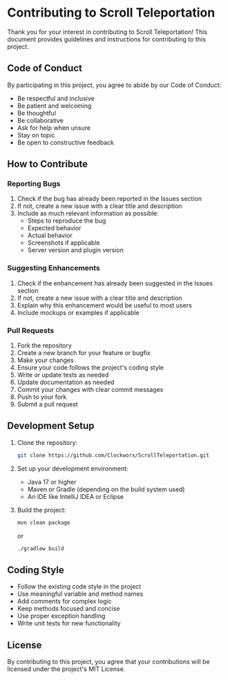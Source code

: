# Contributing to Scroll Teleportation

Thank you for your interest in contributing to Scroll Teleportation! This document provides guidelines and instructions for contributing to this project.

## Code of Conduct

By participating in this project, you agree to abide by our Code of Conduct:

- Be respectful and inclusive
- Be patient and welcoming
- Be thoughtful
- Be collaborative
- Ask for help when unsure
- Stay on topic
- Be open to constructive feedback

## How to Contribute

### Reporting Bugs

1. Check if the bug has already been reported in the Issues section
2. If not, create a new issue with a clear title and description
3. Include as much relevant information as possible:
   - Steps to reproduce the bug
   - Expected behavior
   - Actual behavior
   - Screenshots if applicable
   - Server version and plugin version

### Suggesting Enhancements

1. Check if the enhancement has already been suggested in the Issues section
2. If not, create a new issue with a clear title and description
3. Explain why this enhancement would be useful to most users
4. Include mockups or examples if applicable

### Pull Requests

1. Fork the repository
2. Create a new branch for your feature or bugfix
3. Make your changes
4. Ensure your code follows the project's coding style
5. Write or update tests as needed
6. Update documentation as needed
7. Commit your changes with clear commit messages
8. Push to your fork
9. Submit a pull request

## Development Setup

1. Clone the repository:

   ```bash
   git clone https://github.com/Clockworx/ScrollTeleportation.git
   ```

2. Set up your development environment:
   - Java 17 or higher
   - Maven or Gradle (depending on the build system used)
   - An IDE like IntelliJ IDEA or Eclipse

3. Build the project:

   ```bash
   mvn clean package
   ```

   or

   ```bash
   ./gradlew build
   ```

## Coding Style

- Follow the existing code style in the project
- Use meaningful variable and method names
- Add comments for complex logic
- Keep methods focused and concise
- Use proper exception handling
- Write unit tests for new functionality

## License

By contributing to this project, you agree that your contributions will be licensed under the project's MIT License.

